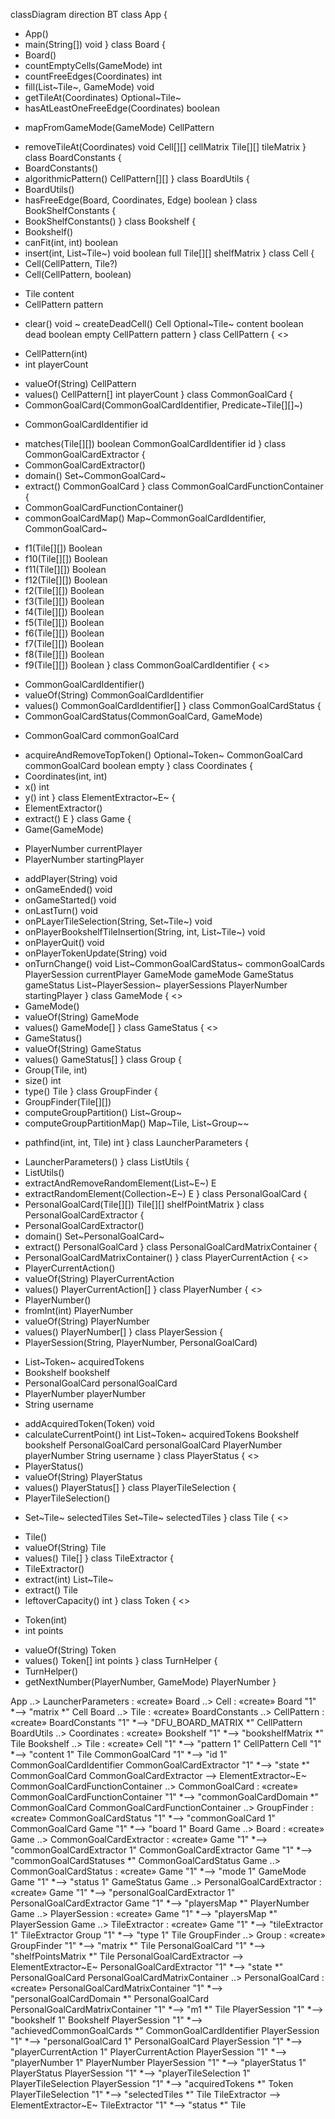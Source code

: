 classDiagram
direction BT
class App {
  + App() 
  + main(String[]) void
}
class Board {
  + Board() 
  + countEmptyCells(GameMode) int
  + countFreeEdges(Coordinates) int
  + fill(List~Tile~, GameMode) void
  + getTileAt(Coordinates) Optional~Tile~
  + hasAtLeastOneFreeEdge(Coordinates) boolean
  - mapFromGameMode(GameMode) CellPattern
  + removeTileAt(Coordinates) void
   Cell[][] cellMatrix
   Tile[][] tileMatrix
}
class BoardConstants {
  + BoardConstants() 
  + algorithmicPattern() CellPattern[][]
}
class BoardUtils {
  + BoardUtils() 
  + hasFreeEdge(Board, Coordinates, Edge) boolean
}
class BookShelfConstants {
  + BookShelfConstants() 
}
class Bookshelf {
  + Bookshelf() 
  + canFit(int, int) boolean
  + insert(int, List~Tile~) void
   boolean full
   Tile[][] shelfMatrix
}
class Cell {
  + Cell(CellPattern, Tile?) 
  + Cell(CellPattern, boolean) 
  - Tile content
  - CellPattern pattern
  + clear() void
  ~ createDeadCell() Cell
   Optional~Tile~ content
   boolean dead
   boolean empty
   CellPattern pattern
}
class CellPattern {
<<enumeration>>
  - CellPattern(int) 
  - int playerCount
  + valueOf(String) CellPattern
  + values() CellPattern[]
   int playerCount
}
class CommonGoalCard {
  + CommonGoalCard(CommonGoalCardIdentifier, Predicate~Tile[][]~) 
  - CommonGoalCardIdentifier id
  + matches(Tile[][]) boolean
   CommonGoalCardIdentifier id
}
class CommonGoalCardExtractor {
  + CommonGoalCardExtractor() 
  + domain() Set~CommonGoalCard~
  + extract() CommonGoalCard
}
class CommonGoalCardFunctionContainer {
  + CommonGoalCardFunctionContainer() 
  + commonGoalCardMap() Map~CommonGoalCardIdentifier, CommonGoalCard~
  - f1(Tile[][]) Boolean
  - f10(Tile[][]) Boolean
  - f11(Tile[][]) Boolean
  - f12(Tile[][]) Boolean
  - f2(Tile[][]) Boolean
  - f3(Tile[][]) Boolean
  - f4(Tile[][]) Boolean
  - f5(Tile[][]) Boolean
  - f6(Tile[][]) Boolean
  - f7(Tile[][]) Boolean
  - f8(Tile[][]) Boolean
  - f9(Tile[][]) Boolean
}
class CommonGoalCardIdentifier {
<<enumeration>>
  + CommonGoalCardIdentifier() 
  + valueOf(String) CommonGoalCardIdentifier
  + values() CommonGoalCardIdentifier[]
}
class CommonGoalCardStatus {
  + CommonGoalCardStatus(CommonGoalCard, GameMode) 
  - CommonGoalCard commonGoalCard
  + acquireAndRemoveTopToken() Optional~Token~
   CommonGoalCard commonGoalCard
   boolean empty
}
class Coordinates {
  + Coordinates(int, int) 
  + x() int
  + y() int
}
class ElementExtractor~E~ {
  + ElementExtractor() 
  + extract() E
}
class Game {
  + Game(GameMode) 
  - PlayerNumber currentPlayer
  - PlayerNumber startingPlayer
  + addPlayer(String) void
  + onGameEnded() void
  + onGameStarted() void
  + onLastTurn() void
  + onPLayerTileSelection(String, Set~Tile~) void
  + onPlayerBookshelfTileInsertion(String, int, List~Tile~) void
  + onPlayerQuit() void
  + onPlayerTokenUpdate(String) void
  + onTurnChange() void
   List~CommonGoalCardStatus~ commonGoalCards
   PlayerSession currentPlayer
   GameMode gameMode
   GameStatus gameStatus
   List~PlayerSession~ playerSessions
   PlayerNumber startingPlayer
}
class GameMode {
<<enumeration>>
  + GameMode() 
  + valueOf(String) GameMode
  + values() GameMode[]
}
class GameStatus {
<<enumeration>>
  + GameStatus() 
  + valueOf(String) GameStatus
  + values() GameStatus[]
}
class Group {
  + Group(Tile, int) 
  + size() int
  + type() Tile
}
class GroupFinder {
  + GroupFinder(Tile[][]) 
  + computeGroupPartition() List~Group~
  + computeGroupPartitionMap() Map~Tile, List~Group~~
  - pathfind(int, int, Tile) int
}
class LauncherParameters {
  + LauncherParameters() 
}
class ListUtils {
  + ListUtils() 
  + extractAndRemoveRandomElement(List~E~) E
  + extractRandomElement(Collection~E~) E
}
class PersonalGoalCard {
  + PersonalGoalCard(Tile[][]) 
   Tile[][] shelfPointMatrix
}
class PersonalGoalCardExtractor {
  + PersonalGoalCardExtractor() 
  + domain() Set~PersonalGoalCard~
  + extract() PersonalGoalCard
}
class PersonalGoalCardMatrixContainer {
  + PersonalGoalCardMatrixContainer() 
}
class PlayerCurrentAction {
<<enumeration>>
  + PlayerCurrentAction() 
  + valueOf(String) PlayerCurrentAction
  + values() PlayerCurrentAction[]
}
class PlayerNumber {
<<enumeration>>
  + PlayerNumber() 
  + fromInt(int) PlayerNumber
  + valueOf(String) PlayerNumber
  + values() PlayerNumber[]
}
class PlayerSession {
  + PlayerSession(String, PlayerNumber, PersonalGoalCard) 
  - List~Token~ acquiredTokens
  - Bookshelf bookshelf
  - PersonalGoalCard personalGoalCard
  - PlayerNumber playerNumber
  - String username
  + addAcquiredToken(Token) void
  + calculateCurrentPoint() int
   List~Token~ acquiredTokens
   Bookshelf bookshelf
   PersonalGoalCard personalGoalCard
   PlayerNumber playerNumber
   String username
}
class PlayerStatus {
<<enumeration>>
  + PlayerStatus() 
  + valueOf(String) PlayerStatus
  + values() PlayerStatus[]
}
class PlayerTileSelection {
  + PlayerTileSelection() 
  - Set~Tile~ selectedTiles
   Set~Tile~ selectedTiles
}
class Tile {
<<enumeration>>
  + Tile() 
  + valueOf(String) Tile
  + values() Tile[]
}
class TileExtractor {
  + TileExtractor() 
  + extract(int) List~Tile~
  + extract() Tile
  + leftoverCapacity() int
}
class Token {
<<enumeration>>
  - Token(int) 
  - int points
  + valueOf(String) Token
  + values() Token[]
   int points
}
class TurnHelper {
  + TurnHelper() 
  + getNextNumber(PlayerNumber, GameMode) PlayerNumber
}

App  ..>  LauncherParameters : «create»
Board  ..>  Cell : «create»
Board "1" *--> "matrix *" Cell 
Board  ..>  Tile : «create»
BoardConstants  ..>  CellPattern : «create»
BoardConstants "1" *--> "DFU_BOARD_MATRIX *" CellPattern 
BoardUtils  ..>  Coordinates : «create»
Bookshelf "1" *--> "bookshelfMatrix *" Tile 
Bookshelf  ..>  Tile : «create»
Cell "1" *--> "pattern 1" CellPattern 
Cell "1" *--> "content 1" Tile 
CommonGoalCard "1" *--> "id 1" CommonGoalCardIdentifier 
CommonGoalCardExtractor "1" *--> "state *" CommonGoalCard 
CommonGoalCardExtractor  -->  ElementExtractor~E~ 
CommonGoalCardFunctionContainer  ..>  CommonGoalCard : «create»
CommonGoalCardFunctionContainer "1" *--> "commonGoalCardDomain *" CommonGoalCard 
CommonGoalCardFunctionContainer  ..>  GroupFinder : «create»
CommonGoalCardStatus "1" *--> "commonGoalCard 1" CommonGoalCard 
Game "1" *--> "board 1" Board 
Game  ..>  Board : «create»
Game  ..>  CommonGoalCardExtractor : «create»
Game "1" *--> "commonGoalCardExtractor 1" CommonGoalCardExtractor 
Game "1" *--> "commonGoalCardStatuses *" CommonGoalCardStatus 
Game  ..>  CommonGoalCardStatus : «create»
Game "1" *--> "mode 1" GameMode 
Game "1" *--> "status 1" GameStatus 
Game  ..>  PersonalGoalCardExtractor : «create»
Game "1" *--> "personalGoalCardExtractor 1" PersonalGoalCardExtractor 
Game "1" *--> "playersMap *" PlayerNumber 
Game  ..>  PlayerSession : «create»
Game "1" *--> "playersMap *" PlayerSession 
Game  ..>  TileExtractor : «create»
Game "1" *--> "tileExtractor 1" TileExtractor 
Group "1" *--> "type 1" Tile 
GroupFinder  ..>  Group : «create»
GroupFinder "1" *--> "matrix *" Tile 
PersonalGoalCard "1" *--> "shelfPointsMatrix *" Tile 
PersonalGoalCardExtractor  -->  ElementExtractor~E~ 
PersonalGoalCardExtractor "1" *--> "state *" PersonalGoalCard 
PersonalGoalCardMatrixContainer  ..>  PersonalGoalCard : «create»
PersonalGoalCardMatrixContainer "1" *--> "personalGoalCardDomain *" PersonalGoalCard 
PersonalGoalCardMatrixContainer "1" *--> "m1 *" Tile 
PlayerSession "1" *--> "bookshelf 1" Bookshelf 
PlayerSession "1" *--> "achievedCommonGoalCards *" CommonGoalCardIdentifier 
PlayerSession "1" *--> "personalGoalCard 1" PersonalGoalCard 
PlayerSession "1" *--> "playerCurrentAction 1" PlayerCurrentAction 
PlayerSession "1" *--> "playerNumber 1" PlayerNumber 
PlayerSession "1" *--> "playerStatus 1" PlayerStatus 
PlayerSession "1" *--> "playerTileSelection 1" PlayerTileSelection 
PlayerSession "1" *--> "acquiredTokens *" Token 
PlayerTileSelection "1" *--> "selectedTiles *" Tile 
TileExtractor  -->  ElementExtractor~E~ 
TileExtractor "1" *--> "status *" Tile 
